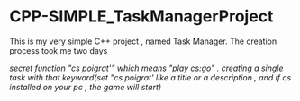 # CPP-SIMPLE_TaskManagerProject

This is my very simple C++ project , named Task Manager. The creation process took me two days


_secret function "cs poigrat'" which means "play cs:go" . creating a single task with that keyword(set "cs poigrat' like a title or a description , and if cs installed on your pc , the game will start)_
